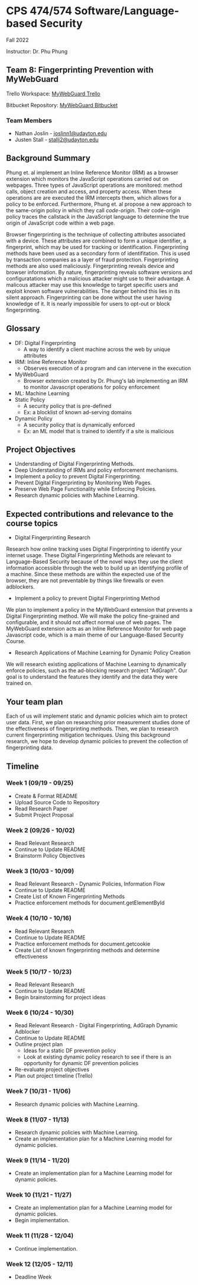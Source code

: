 # CPS 474/574 Software/Language-based Security

Fall 2022

Instructor: Dr. Phu Phung

## Team 8: Fingerprinting Prevention with MyWebGuard

Trello Workspace: [MyWebGuard Trello](https://trello.com/b/ItvCIIq7/mywebguard)

Bitbucket Repository: [MyWebGuard Bitbucket](https://bitbucket.org/ss-lbs-f22-team8/mywebguard/src/master/)

### Team Members

* Nathan Joslin - <joslinn1@udayton.edu>
* Justen Stall - <stallj2@udayton.edu>

## Background Summary

Phung et. al implement an Inline Reference Monitor (IRM) as a browser extension which monitors the JavaScript operations carried out on webpages. Three types of JavaScript operations are monitored: method calls, object creation and access, and property access. When these operations are are executed the IRM intercepts them, which allows for a policy to be enforced. Furthermore, Phung et. al propose a new approach to the same-origin policy in which they call *code-origin*. Their code-origin policy traces the callstack in the JavaScript language to determine the true origin
of JavaScript code within a web page.

Browser fingerprinting is the technique of collecting attributes associated with a device. These attributes are combined to form a unique identifier, a fingerprint, which may be used for tracking or identification. Fingerprinting methods have been used as a secondary form of identifitation. This is used by transaction companies as a layer of fraud protection. Fingerprinting methods are also used maliciously. Fingerprinting reveals device and browser information. By nature, fingerprinting reveals software versions and configuratations which a malicious attacker might use to their advantage. A malicous attacker may use this knowledge to target specific users and exploit known software vulnerabilities. The danger behind this lies in its silent approach. Fingerprinting can be done without the user having knowledge of it. It is nearly impossible for users
to opt-out or block fingerprinting.

## Glossary

* DF: Digital Fingerprinting
  * A way to identify a client machine across the web by unique attributes
* IRM: Inline Reference Monitor
  * Observes execution of a program and can intervene in the execution
* MyWebGuard
  * Browser extension created by Dr. Phung's lab implementing an IRM to monitor Javascript operations for policy enforcement
* ML: Machine Learning
* Static Policy
  * A security policy that is pre-defined
  * Ex: a blocklist of known ad-serving domains
* Dynamic Policy
  * A security policy that is dynamically enforced
  * Ex: an ML model that is trained to identify if a site is malicious

## Project Objectives

<!-- Tried to order these in the order we will accomplish them, 
and commented out some that are not in our scope anymore or are specific to MyWebGuard -->

* Understanding of Digital Fingerprinting Methods.
* Deep Understanding of IRMs and policy enforcement mechanisms.
* Implement a policy to prevent Digital Fingerprinting.
* Prevent Digital Fingerprinting by Monitoring Web Pages.
* Preserve Web Page Functionality while Enforcing Policies.
* Research dynamic policies with Machine Learning.
<!-- * Create an implementation plan for a Machine Learning model for dynamic policies. -->
<!-- * Understanding of Malicious JavaScript Mitigation Techniques. -->
<!-- * Understanding of Information Flow -->
<!-- * Web Page Monitoring with a fine grained policy -->

## Expected contributions and relevance to the course topics

<!-- * Lab 2 - Inline Reference Monitors

Implement a more fine grained policy from which users may customize from a variety of security options. Enforce policies while maintaining web functionality. -->

* Digital Fingerprinting Research

Research how online tracking uses Digital Fingerprinting to identify your internet usage. These Digital Fingerprinting Methods are relevant to Language-Based Security because of the novel ways they use the client information accessible through the web to build up an identifying profile of a machine. Since these methods are within the expected use of the browser, they are not preventable by things like firewalls or even adblockers.

* Implement a policy to prevent Digital Fingerprinting Method

We plan to implement a policy in the MyWebGuard extension that prevents a Digital Fingerprinting method. We will make the policy fine-grained and configurable, and it should not affect normal use of web pages. The MyWebGuard extension acts as an Inline Reference Monitor for web page Javascript code, which is a main theme of our Language-Based Security Course.

* Research Applications of Machine Learning for Dynamic Policy Creation

We will research existing applications of Machine Learning to dynamically enforce policies, such as the ad-blocking research project "AdGraph". Our goal is to understand the features they identify and the data they were trained on.

## Your team plan

Each of us will implement static and dynamic policies which aim to protect user data. First, we plan on researching
prior measurement studies done of the effectiveness of fingerprinting methods. Then, we plan to research current fingerprinting mitigation techniques.
Using this background research, we hope to develop dynamic policies to prevent the collection of fingerprinting data.

## Timeline

### Week 1 (09/19 - 09/25)

* Create & Format README
* Upload Source Code to Repository
* Read Research Paper
* Submit Project Proposal

### Week 2 (09/26 - 10/02)

* Read Relevant Research
* Continue to Update README
* Brainstorm Policy Objectives

### Week 3 (10/03 - 10/09)

* Read Relevant Research - Dynamic Policies, Information Flow
* Continue to Update README
* Create List of Known Fingerprinting Methods
* Practice enforcement methods for document.getElementById

### Week 4 (10/10 - 10/16)

* Read Relevant Research
* Continue to Update README
* Practice enforcement methods for document.getcookie
* Create List of known fingerprinting methods and determine effectiveness

### Week 5 (10/17 - 10/23)

* Read Relevant Research
* Continue to Update README
* Begin brainstorming for project ideas

### Week 6 (10/24 - 10/30)

* Read Relevant Research - Digital Fingerprinting, AdGraph Dynamic Adblocker
* Continue to Update README
* Outline project plan
  * Ideas for a static DF prevention policy
  * Look at existing dynamic policy research to see if there is an opportunity for dynamic DF prevention policies
* Re-evaluate project objectives
* Plan out project timeline (Trello)

### Week 7 (10/31 - 11/06)

* Research dynamic policies with Machine Learning.

### Week 8 (11/07 - 11/13)

* Research dynamic policies with Machine Learning.
* Create an implementation plan for a Machine Learning model for dynamic policies.

### Week 9 (11/14 - 11/20)

* Create an implementation plan for a Machine Learning model for dynamic policies.

### Week 10 (11/21 - 11/27)

* Create an implementation plan for a Machine Learning model for dynamic policies.
* Begin implementation.

### Week 11 (11/28 - 12/04)

* Continue implementation.

### Week 12 (12/05 - 12/11)

* Deadline Week
